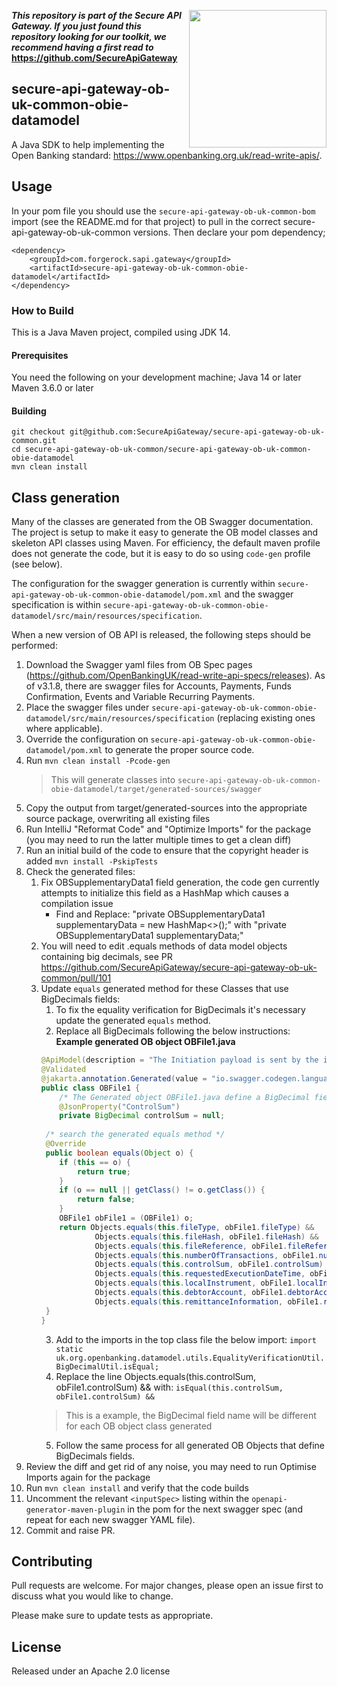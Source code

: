 [<img src="https://raw.githubusercontent.com/ForgeRock/forgerock-logo-dev/master/Logo-fr-dev.png" align="right" width="220px"/>](https://developer.forgerock.com/)

**_This repository is part of the Secure API Gateway. If you just found this repository looking for our
toolkit, we recommend having a first read to_ https://github.com/SecureApiGateway**

## secure-api-gateway-ob-uk-common-obie-datamodel

A Java SDK to help implementing the Open Banking standard: https://www.openbanking.org.uk/read-write-apis/.

## Usage

In your pom file you should use the `secure-api-gateway-ob-uk-common-bom` import (see the README.md for that project) to pull in the correct secure-api-gateway-ob-uk-common versions. Then declare your pom dependency;

```
<dependency>
    <groupId>com.forgerock.sapi.gateway</groupId>
    <artifactId>secure-api-gateway-ob-uk-common-obie-datamodel</artifactId>
</dependency>

```

### How to Build

This is a Java Maven project, compiled using JDK 14.

#### Prerequisites

You need the following on your development machine;
Java 14 or later
Maven 3.6.0 or later

#### Building

```
git checkout git@github.com:SecureApiGateway/secure-api-gateway-ob-uk-common.git
cd secure-api-gateway-ob-uk-common/secure-api-gateway-ob-uk-common-obie-datamodel
mvn clean install
```

## Class generation
Many of the classes are generated from the OB Swagger documentation. The project is setup to make it easy to generate
the  OB model classes and skeleton API classes using Maven. For efficiency, the default maven profile does not generate
the code, but it is easy to do so using `code-gen` profile (see below).

The configuration for the swagger generation is currently within `secure-api-gateway-ob-uk-common-obie-datamodel/pom.xml`
and the swagger specification is within `secure-api-gateway-ob-uk-common-obie-datamodel/src/main/resources/specification`.

When a new version of OB API is released, the following steps should be performed:
1. Download the Swagger yaml files from OB Spec pages (https://github.com/OpenBankingUK/read-write-api-specs/releases).
   As of v3.1.8, there are swagger files for Accounts, Payments, Funds Confirmation, Events and Variable Recurring Payments.
2. Place the swagger files under `secure-api-gateway-ob-uk-common-obie-datamodel/src/main/resources/specification` (replacing existing ones where applicable).
3. Override the configuration on `secure-api-gateway-ob-uk-common-obie-datamodel/pom.xml` to generate the proper source code.
4. Run ```mvn clean install -Pcode-gen```
   > This will generate classes into `secure-api-gateway-ob-uk-common-obie-datamodel/target/generated-sources/swagger`
5. Copy the output from target/generated-sources into the appropriate source package, overwriting all existing files
6. Run IntelliJ "Reformat Code" and "Optimize Imports" for the package (you may need to run the latter multiple times to get a clean diff)
7. Run an initial build of the code to ensure that the copyright header is added `mvn install -PskipTests`
8. Check the generated files:
    1. Fix OBSupplementaryData1 field generation, the code gen currently attempts to initialize this field as a HashMap which causes a compilation issue
        - Find and Replace: "private OBSupplementaryData1 supplementaryData = new HashMap<>();" with "private OBSupplementaryData1 supplementaryData;"
    2. You will need to edit .equals methods of data model objects containing big decimals, see PR https://github.com/SecureApiGateway/secure-api-gateway-ob-uk-common/pull/101
    3. Update `equals` generated method for these Classes that use BigDecimals fields:
        1. To fix the equality verification for BigDecimals it's necessary update the generated `equals` method.
        2. Replace all BigDecimals following the below instructions:
           **Example generated OB object OBFile1.java**
       ```java
       @ApiModel(description = "The Initiation payload is sent by the initiating party to the ASPSP. It is used to request movement of funds using a payment file.")
       @Validated
       @jakarta.annotation.Generated(value = "io.swagger.codegen.languages.SpringCodegen")
       public class OBFile1 {
           /* The Generated object OBFile1.java define a BigDecimal field like below */
           @JsonProperty("ControlSum")
           private BigDecimal controlSum = null;
    
        /* search the generated equals method */
        @Override
        public boolean equals(Object o) {
           if (this == o) {
               return true;
           }
           if (o == null || getClass() != o.getClass()) {
               return false;
           }
           OBFile1 obFile1 = (OBFile1) o;
           return Objects.equals(this.fileType, obFile1.fileType) &&
                   Objects.equals(this.fileHash, obFile1.fileHash) &&
                   Objects.equals(this.fileReference, obFile1.fileReference) &&
                   Objects.equals(this.numberOfTransactions, obFile1.numberOfTransactions) &&
                   Objects.equals(this.controlSum, obFile1.controlSum) &&
                   Objects.equals(this.requestedExecutionDateTime, obFile1.requestedExecutionDateTime) &&
                   Objects.equals(this.localInstrument, obFile1.localInstrument) &&
                   Objects.equals(this.debtorAccount, obFile1.debtorAccount) &&
                   Objects.equals(this.remittanceInformation, obFile1.remittanceInformation);
        }
       }
       ```
        3. Add to the imports in the top class file the below import:
           `import static uk.org.openbanking.datamodel.utils.EqualityVerificationUtil.BigDecimalUtil.isEqual;`
        4. Replace the line Objects.equals(this.controlSum, obFile1.controlSum) && with:
           `isEqual(this.controlSum, obFile1.controlSum) &&`
       > This is a example, the BigDecimal field name will be different for each OB object class generated
        5. Follow the same process for all generated OB Objects that define BigDecimals fields.
7. Review the diff and get rid of any noise, you may need to run Optimise Imports again for the package
8. Run `mvn clean install` and verify that the code builds
9. Uncomment the relevant `<inputSpec>` listing within the `openapi-generator-maven-plugin` in the pom for the next
   swagger spec (and repeat for each new swagger YAML file).
10. Commit and raise PR.

## Contributing

Pull requests are welcome. For major changes, please open an issue first to discuss what you would like to change.

Please make sure to update tests as appropriate.

## License

Released under an Apache 2.0 license
